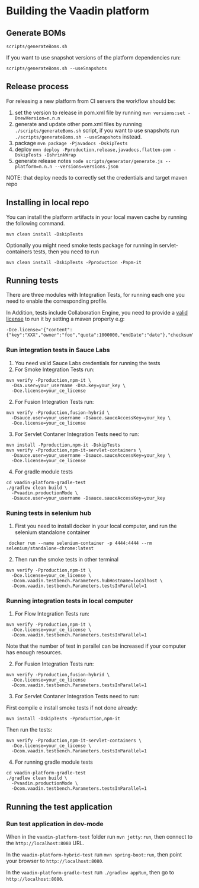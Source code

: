 # Building the Vaadin platform

## Generate BOMs

```
scripts/generateBoms.sh
```

If you want to use snapshot versions of the platform dependencies run:
```
scripts/generateBoms.sh --useSnapshots
```

## Release process

For releasing a new platform from CI servers the workflow should be:
 1. set the version to release in pom.xml file by running `mvn versions:set -DnewVersion=n.n.n`
 2. generate and update other pom.xml files by running `./scripts/generateBoms.sh` script, if you want to use snapshots run `./scripts/generateBoms.sh --useSnapshots` instead.
 3. package  `mvn package -Pjavadocs -DskipTests`
 4. deploy `mvn deploy -Pproduction,release,javadocs,flatten-pom -DskipTests -DshrinkWrap`
 5. generate release notes `node scripts/generator/generate.js --platform=n.n.n --versions=versions.json`

NOTE: that deploy needs to correctly set the credentials and target maven repo

## Installing in local repo

You can install the platform artifacts in your local maven cache by running the following command.
```
mvn clean install -DskipTests
````

Optionally you might need smoke tests package for running in servlet-containers tests, then you need to run
```
mvn clean install -DskipTests -Pproduction -Pnpm-it
```

## Running tests

There are three modules with Integration Tests, for running each one you need to enable the corresponding profile.

In Addition, tests include Collaboration Engine, you need to provide a [valid license](https://vaadin.com/collaboration#free-users) to run it by setting a maven property e.g:

```
-Dce.license='{"content":{"key":"XXX","owner":"foo","quota":1000000,"endDate":"date"},"checksum":"XXX"}'
```

### Run integration tests in Sauce Labs
1. You need valid Sauce Labs credentials for running the tests
2. For Smoke Integration Tests run:
```
mvn verify -Pproduction,npm-it \
  -Dsa.user=your_username -Dsa.key=your_key \
  -Dce.license=your_ce_license
```
2. For Fusion Integration Tests run:
```
mvn verify -Pproduction,fusion-hybrid \
  -Dsauce.user=your_username -Dsauce.sauceAccessKey=your_key \
  -Dce.license=your_ce_license
```
3. For Servlet Contaner Integration Tests need to run:
```
mvn install -Pproduction,npm-it -DskipTests
mvn verify -Pproduction,npm-it-servlet-containers \
  -Dsauce.user=your_username -Dsauce.sauceAccessKey=your_key \
  -Dce.license=your_ce_license
```
4. For gradle module tests
```
cd vaadin-platform-gradle-test
./gradlew clean build \
  -Pvaadin.productionMode \
  -Dsauce.user=your_username -Dsauce.sauceAccessKey=your_key
```

### Runing tests in selenium hub

1. First you need to install docker in your local computer, and run the selenium standalone container

```
 docker run --name selenium-container -p 4444:4444 --rm selenium/standalone-chrome:latest
```

2. Then run the smoke tests in other terminal
```
mvn verify -Pproduction,npm-it \
  -Dce.license=your_ce_license \
  -Dcom.vaadin.testbench.Parameters.hubHostname=localhost \
  -Dcom.vaadin.testbench.Parameters.testsInParallel=1
```

### Running integration tests in local computer

1. For Flow Integration Tests run:
```
mvn verify -Pproduction,npm-it \
  -Dce.license=your_ce_license \
  -Dcom.vaadin.testbench.Parameters.testsInParallel=1
```
Note that the number of test in parallel can be increased if your computer has enough resources.

2. For Fusion Integration Tests run:
```
mvn verify -Pproduction,fusion-hybrid \
  -Dce.license=your_ce_license
  -Dcom.vaadin.testbench.Parameters.testsInParallel=1
```
3. For Servlet Contaner Integration Tests need to run:

First compile e install smoke tests if not done already:
```
mvn install -DskipTests -Pproduction,npm-it
```

Then run the tests:
```
mvn verify -Pproduction,npm-it-servlet-containers \
  -Dce.license=your_ce_license \
  -Dcom.vaadin.testbench.Parameters.testsInParallel=1
```
4. For running gradle module tests
```
cd vaadin-platform-gradle-test
./gradlew clean build \
  -Pvaadin.productionMode \
  -Dcom.vaadin.testbench.Parameters.testsInParallel=1
```

## Running the test application

### Run test application in dev-mode

When in the `vaadin-platform-test` folder run `mvn jetty:run`, then connect to the `http://localhost:8080` URL.

In the `vaadin-platform-hybrid-test` run `mvn spring-boot:run`, then point your browser to `http://localhost:8080`.

In the `vaadin-platform-gradle-test` run `./gradlew appRun`, then go to `http://localhost:8080`.

